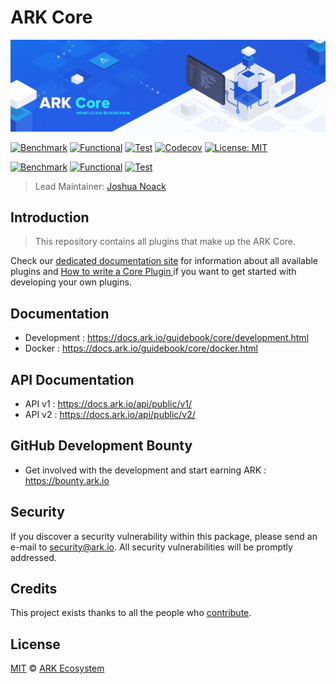 # ARK Core

<p align="center">
    <img src="https://raw.githubusercontent.com/ARKEcosystem/core/master/banner.png" />
</p>

[![Benchmark](https://github.com/sleepdefic1t/core/workflows/Benchmark/badge.svg)](https://github.com/ArkEcosystem/core//actions?workflow=Benchmark)
[![Functional](https://github.com/sleepdefic1t/core/workflows/Functional/badge.svg)](https://github.com/ArkEcosystem/core//actions?workflow=Functional)
[![Test](https://github.com/sleepdefic1t/core/workflows/Test/badge.svg)](https://github.com/ArkEcosystem/core//actions?workflow=Test)
[![Codecov](https://badgen.now.sh/codecov/c/github/arkecosystem/core)](https://codecov.io/gh/arkecosystem/core)
[![License: MIT](https://badgen.now.sh/badge/license/MIT/green)](https://opensource.org/licenses/MIT)

[![Benchmark](https://github.com/ArkEcosystem/core/workflows/Benchmark/badge.svg)](https://github.com/ArkEcosystem/core//actions?workflow=Benchmark)
[![Functional](https://github.com/ArkEcosystem/core/workflows/Functional/badge.svg)](https://github.com/ArkEcosystem/core//actions?workflow=Functional)
[![Test](https://github.com/ArkEcosystem/core/workflows/Test/badge.svg)](https://github.com/ArkEcosystem/core//actions?workflow=Test)

> Lead Maintainer: [Joshua Noack](https://github.com/supaiku0)

## Introduction

> This repository contains all plugins that make up the ARK Core.

Check our [dedicated documentation site](https://docs.ark.io/guidebook/core/plugins/) for information about all available plugins and [How to write a Core Plugin
](https://docs.ark.io/tutorials/core/plugins/how-to-write-a-core-plugin.html) if you want to get started with developing your own plugins.

## Documentation

-   Development : https://docs.ark.io/guidebook/core/development.html
-   Docker : https://docs.ark.io/guidebook/core/docker.html

## API Documentation

-   API v1 : https://docs.ark.io/api/public/v1/
-   API v2 : https://docs.ark.io/api/public/v2/

## GitHub Development Bounty

-   Get involved with the development and start earning ARK : https://bounty.ark.io

## Security

If you discover a security vulnerability within this package, please send an e-mail to security@ark.io. All security vulnerabilities will be promptly addressed.

## Credits

This project exists thanks to all the people who [contribute](../../contributors).

## License

[MIT](LICENSE) © [ARK Ecosystem](https://ark.io)
